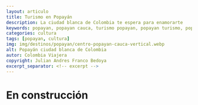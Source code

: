```yaml
---
layout: articulo
title: Turismo en Popayán
description: La ciudad blanca de Colombia te espera para enamorarte
keywords: popayan, popayan cauca, turismo popayan, popayan turismo, popayan colombia, popayan hoteles
categories: cultura
tags: [popayan, cultura]
img: img/destinos/popayan/centro-popayan-cauca-vertical.webp
alt: Popayán ciudad blanca de Colombia
autor: Colombia Viajera
copyright: Julian Andres Franco Bedoya
excerpt_separator: <!-- excerpt -->
---
```

# En construcción

<!-- excerpt -->